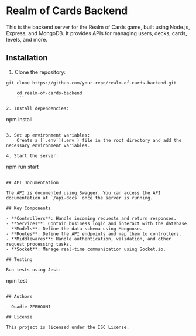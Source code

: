 # Realm of Cards Backend

This is the backend server for the Realm of Cards game, built using Node.js, Express, and MongoDB. It provides APIs for managing users, decks, cards, levels, and more.


## Installation

1. Clone the repository:
```
git clone https://github.com/your-repo/realm-of-cards-backend.git
```
```
    cd realm-of-cards-backend
    ```

2. Install dependencies:
```
npm install
```

3. Set up environment variables:
    Create a [`.env`](.env ) file in the root directory and add the necessary environment variables.

4. Start the server:
```
npm run start
```

## API Documentation

The API is documented using Swagger. You can access the API documentation at `/api-docs` once the server is running.

## Key Components

- **Controllers**: Handle incoming requests and return responses.
- **Services**: Contain business logic and interact with the database.
- **Models**: Define the data schema using Mongoose.
- **Routes**: Define the API endpoints and map them to controllers.
- **Middlewares**: Handle authentication, validation, and other request processing tasks.
- **Socket**: Manage real-time communication using Socket.io.

## Testing

Run tests using Jest:
```
npm test
```

## Authors

- Ouadie ZERHOUNI

## License

This project is licensed under the ISC License.